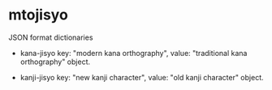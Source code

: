 mtojisyo
========

JSON format dictionaries

- kana-jisyo
key: "modern kana orthography", value: "traditional kana orthography" object.

- kanji-jisyo
key: "new kanji character", value: "old kanji character" object.

